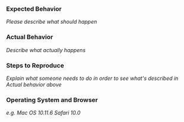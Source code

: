 ### Expected Behavior

_Please describe what should happen_

### Actual Behavior

_Describe what actually happens_

### Steps to Reproduce

_Explain what someone needs to do in order to see what's described in *Actual behavior* above_

### Operating System and Browser

_e.g. Mac OS 10.11.6 Safari 10.0_
